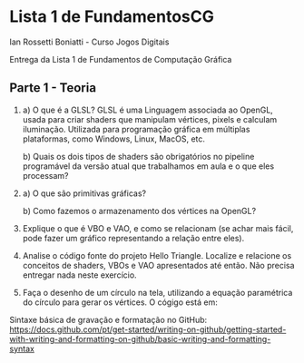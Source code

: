 # Lista 1 de FundamentosCG

Ian Rossetti Boniatti - Curso Jogos Digitais 

Entrega da Lista 1 de Fundamentos de Computação Gráfica

## Parte 1 - Teoria
1.
   a) O que é a GLSL?
   GLSL é uma Linguagem associada ao OpenGL, usada para criar shaders que manipulam vértices, pixels e calculam iluminação. Utilizada para programação gráfica em múltiplas plataformas, como Windows, Linux, MacOS,
etc.

   b) Quais os dois tipos de shaders são obrigatórios no pipeline programável da versão atual que trabalhamos em aula e o que eles processam?
   

   
2.
   a) O que são primitivas gráficas?


   b) Como fazemos o armazenamento dos vértices na OpenGL?
  

4. Explique o que é VBO e VAO, e como se relacionam (se achar mais fácil, pode fazer um gráfico representando a relação entre eles).
   
5. Analise o código fonte do projeto Hello Triangle. Localize e relacione os conceitos de shaders, VBOs e VAO apresentados até então. Não precisa entregar nada neste exercício.


6. Faça o desenho de um círculo na tela, utilizando a equação paramétrica do círculo para gerar os vértices.
   O cógigo está em:

   
Sintaxe básica de gravação e formatação no GitHub:
https://docs.github.com/pt/get-started/writing-on-github/getting-started-with-writing-and-formatting-on-github/basic-writing-and-formatting-syntax
